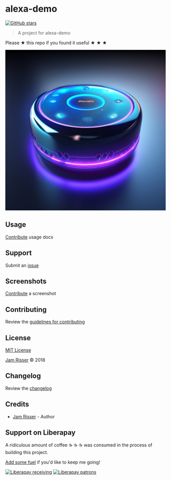 # alexa-demo

[![GitHub stars](https://img.shields.io/github/stars/codejamninja/alexa-demo.svg?style=social&label=Stars)](https://github.com/codejamninja/alexa-demo)

> A project for alexa-demo

Please ★ this repo if you found it useful ★ ★ ★

![](./alexa-demo.png)

## Usage

[Contribute](https://github.com/codejamninja/alexa-demo/blob/master/CONTRIBUTING.md) usage docs


## Support

Submit an [issue](https://github.com/codejamninja/alexa-demo/issues/new)


## Screenshots

[Contribute](https://github.com/codejamninja/alexa-demo/blob/master/CONTRIBUTING.md) a screenshot


## Contributing

Review the [guidelines for contributing](https://github.com/codejamninja/alexa-demo/blob/master/CONTRIBUTING.md)


## License

[MIT License](https://github.com/codejamninja/alexa-demo/blob/master/LICENSE)

[Jam Risser](https://codejam.ninja) © 2018


## Changelog

Review the [changelog](https://github.com/codejamninja/alexa-demo/blob/master/CHANGELOG.md)


## Credits

* [Jam Risser](https://codejam.ninja) - Author


## Support on Liberapay

A ridiculous amount of coffee ☕ ☕ ☕ was consumed in the process of building this project.

[Add some fuel](https://liberapay.com/codejamninja/donate) if you'd like to keep me going!

[![Liberapay receiving](https://img.shields.io/liberapay/receives/codejamninja.svg?style=flat-square)](https://liberapay.com/codejamninja/donate)
[![Liberapay patrons](https://img.shields.io/liberapay/patrons/codejamninja.svg?style=flat-square)](https://liberapay.com/codejamninja/donate)
